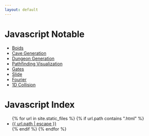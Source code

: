 ```yaml
---
layout: default
---
```


<body>
  <h1>Javascript Notable</h1>
  <ul>
    <li><a href="{{ site.baseurl | escape }}/Javascript/P5js/[..]Algorithms/Boids2D/index.html">Boids</a></li>
    <li><a href="{{ site.baseurl | escape }}/Javascript/P5js/[..]Algorithms/Cave Generation/index.html">Cave Generation</a></li>
    <li><a href="{{ site.baseurl | escape }}/Javascript/P5js/[..]Algorithms/Dungeon Generation/index.html">Dungeon Generation</a></li>
    <li><a href="{{ site.baseurl | escape }}/Javascript/P5js/[..]Algorithms/Pathfinding Visualization/index.html">Pathfinding Visualization</a></li>
    <li><a href="{{ site.baseurl | escape }}/Javascript/P5js/[..]Games/Gates Attempt 3/index.html">Gates</a></li>
    <li><a href="{{ site.baseurl | escape }}/Javascript/P5js/[..]Games/Slide/index.html">Slide</a></li>
    <li><a href="{{ site.baseurl | escape }}/Javascript/P5js/[..]Maths/Fourier/index.html">Fourier</a></li>
    <li><a href="{{ site.baseurl | escape }}/Javascript/P5js/[..]Physics/1D Collision/index.html">1D Collision</a></li>
  </ul>

  <h1>Javascript Index</h1>
  <ul>
    {% for url in site.static_files %}
      {% if url.path contains ".html" %}
	    	<li><a href="{{ site.baseurl | escape }}{{ url.path | escape }}">
            {{ url.path | escape }}
        </a></li>
      {% endif %}
    {% endfor %}
  </ul>
</body>
